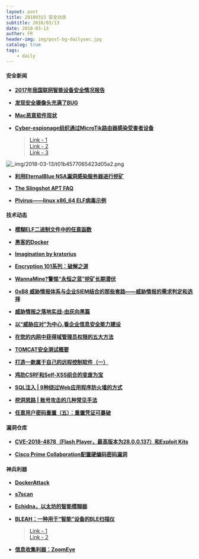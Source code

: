 ```yaml
---
layout: post
title: 20180313 安全动态
subtitle: 2018/03/13
date: 2018-03-13
author: FR
header-img: img/post-bg-dailysec.jpg
catalog: true
tags:
    - daily
---
```

#### 安全新闻
- **[2017年我国联网智能设备安全情况报告](https://mp.weixin.qq.com/s/3t8-Wc-0Z0ROB66A36jZ4w)**

- **[发现安全摄像头充满了BUG](https://threatpost.com/security-camera-found-riddled-with-bugs/130335/)**

- **[Mac恶意软件现状](https://www.anquanke.com/post/id/100565)**

- **[Cyber​​-espionage组织通过MicroTik路由器感染受害者设备](http://www.example.com)**
  > [Link - 1](https://www.bleepingcomputer.com/news/security/cyber-espionage-group-infects-victims-through-microtik-routers/)  
  > [Link - 2](https://thehackernews.com/2018/03/slingshot-router-hacking.html)  
  > [Link - 3](https://www.theregister.co.uk/2018/03/09/slingshot_malware_uses_cunning_plan_to_find_a_route_to_sysadmins/)

![_img/2018-03-13/t01b4577065423d05a2.png](https://p4.ssl.qhimg.com/t01b4577065423d05a2.png)

- **[利用EternalBlue NSA漏洞感染服务器进行挖矿](http://www.zdnet.com/article/cryptojacking-attack-uses-leaked-nsa-exploit/)**

- **[The Slingshot APT FAQ](https://securelist.com/apt-slingshot/84312/)**

- **[PIvirus——linux x86_64 ELF病毒示例](https://github.com/En14c/PIvirus)**

#### 技术动态
- **[模糊ELF二进制文件中的任意函数](https://blahcat.github.io/2018/03/11/fuzzing-arbitrary-functions-in-elf-binaries/)**

- **[黑客的Docker](https://www.pentestpartners.com/security-blog/docker-for-hackers-a-pen-testers-guide/)**

- **[Imagination by kratorius](https://secrary.com/CrackMe/ImaginationCrackme/)**

- **[Encryption 101系列：破解之道](https://xianzhi.aliyun.com/forum/topic/2132)**

- **[WannaMine?警惕“永恒之蓝”挖矿长期潜伏](https://xianzhi.aliyun.com/forum/topic/2131)**

- **[0xB8 威胁情报体系与企业SIEM结合的那些套路——威胁情报的需求判定和选择](https://zhuanlan.zhihu.com/p/34336700?group_id=955089373448953856)**

- **[威胁情报之落地实战-由灰向黑篇](https://mp.weixin.qq.com/s/-EcZnVvwBo2AEO7aHUIvMQ)**

- **[以“威胁应对”为中心,看企业信息安全能力建设](https://www.sec-un.org/%E4%BB%A5%E5%A8%81%E8%83%81%E5%BA%94%E5%AF%B9%E4%B8%BA%E4%B8%AD%E5%BF%83%E7%9C%8B%E4%BC%81%E4%B8%9A%E4%BF%A1%E6%81%AF%E5%AE%89%E5%85%A8%E8%83%BD%E5%8A%9B%E5%BB%BA%E8%AE%BE-%E6%9D%8E/)**

- **[在您的内网中获得域管理员权限的五大方法](https://medium.com/@adam.toscher/top-five-ways-i-got-domain-admin-on-your-internal-network-before-lunch-2018-edition-82259ab73aaa)**

- **[TOMCAT安全测试概要](http://www.91ri.org/17611.html)**

- **[打造一款属于自己的远程控制软件（一）](http://www.freebuf.com/sectool/164028.html)**

- **[鸡肋CSRF和Self-XSS组合的变废为宝](http://www.freebuf.com/articles/web/164069.html)**

- **[SQL注入 &#124; 9种绕过Web应用程序防火墙的方式](http://www.freebuf.com/articles/web/163783.html)**

- **[挖洞思路 \| 账号攻击的几种常见手法](http://www.freebuf.com/vuls/164066.html)**

- **[任意用户密码重置（五）：重置凭证可暴破 ](http://www.freebuf.com/articles/web/164510.html)**

#### 漏洞仓库
- **[CVE-2018-4878（Flash Player，最高版本为28.0.0.137）和Exploit Kits](https://malware.dontneedcoffee.com/2018/03/CVE-2018-4878.html)**

- **[Cisco Prime Collaboration配置硬编码密码漏洞](https://tools.cisco.com/security/center/content/CiscoSecurityAdvisory/cisco-sa-20180307-cpcp)**

#### 神兵利器
- **[DockerAttack](https://github.com/ZephrFish/DockerAttack)**

- **[s7scan](https://github.com/jiangsir404/S7scan)**

- **[Echidna，以太坊的智能模糊器](https://blog.trailofbits.com/2018/03/09/echidna-a-smart-fuzzer-for-ethereum/)**

- **[BLEAH：一种用于“智能”设备的BLE扫描仪](http://www.freebuf.com/sectool/163012.html)**
  > [Link - 1](https://github.com/IanHarvey/bluepy)  
  > [Link - 2](https://github.com/evilsocket/bleah)

- **[信息收集利器：ZoomEye](http://www.freebuf.com/sectool/163782.html)**
